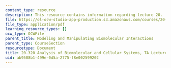 ```yaml
---
content_type: resource
description: This resource contains information regarding lecture 20.
file: https://ol-ocw-studio-app-production.s3.amazonaws.com/courses/20-320-analysis-of-biomolecular-and-cellular-systems-fall-2012/ab9588b1499e0d5a2775f8e002599202_MIT20_320F12_Lecture20.pdf
file_type: application/pdf
learning_resource_types: []
ocw_type: OCWFile
parent_title: Modeling and Manipulating Biomolecular Interactions
parent_type: CourseSection
resourcetype: Document
title: 20.320 Analysis of Biomolecular and Cellular Systems, TA Lecture Note 20
uid: ab9588b1-499e-0d5a-2775-f8e002599202
---
```

